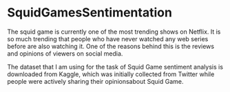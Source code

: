 # SquidGamesSentimentation

The squid game is currently one of the most trending shows on Netflix. It is so much trending that people who have never watched any web series before are also 
watching it. One of the reasons behind this is the reviews and opinions of viewers on social media.

The dataset that I am using for the task of Squid Game sentiment analysis is downloaded from Kaggle, 
which was initially collected from Twitter while people were actively sharing their opinionsabout Squid Game.
